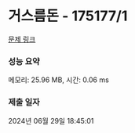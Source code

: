 # 거스름돈 - 175177/1 

[문제 링크](https://level.goorm.io/exam/175177/%EA%B1%B0%EC%8A%A4%EB%A6%84-%EB%8F%88/quiz/1) 

### 성능 요약

메모리: 25.96 MB, 시간: 0.06 ms

### 제출 일자

2024년 06월 29일 18:45:01


